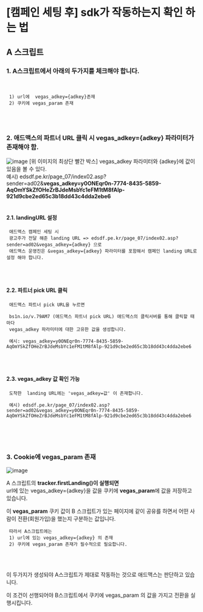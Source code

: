 # [캠페인 세팅 후] sdk가 작동하는지 확인 하는 법


## A 스크립트

### 1. A스크립트에서 아래의 두가지를 체크해야 합니다.
<br>

     1) url에  vegas_adkey={adkey}존재 
     2) 쿠키에 vegas_param 존재 
<br><br>


### 2. 애드맥스의 파트너 URL 클릭 시 vegas_adkey={adkey} 파라미터가 존재해야 함.



![image](https://user-images.githubusercontent.com/87693595/126424590-e02e7506-2d7f-4f8b-b83a-4c392490d3bd.png)
[위 이미지의 최상단 빨간 박스] vegas_adkey 파라미터와 {adkey}에 값이 있음을 볼 수 있다.<br>
예시) edsdf.pe.kr/page_07/index02.asp?sender=ad02&**vegas_adkey=y0ONEqr0n-7774-8435-5859-AqOmYSkZfOHeZrBJdeMsbYc1eFM1tM8fAlp-921d9cbe2ed65c3b18dd43c4dda2ebe6**
<br><br>



#### 2.1. landingURL 설정
     애드맥스 캠페인 세팅 시
     광고주가 전달 해준 landing URL => edsdf.pe.kr/page_07/index02.asp?sender=ad02&vegas_adkey={adkey} 으로
     애드맥스 운영진은 &vegas_adkey={adkey} 파라미터를 포함해서 캠페인 landing URL로 설정 해야 합니다.
<br><br>
 
 #### 2.2. 파트너 pick URL 클릭

     애드맥스 파트너 pick URL을 누르면

     bs1n.io/v.79AM7 (애드맥스 파트너 pick URL) 애드맥스의 클릭서버를 통해 클릭할 때마다
     vegas_adkey 파라미터에 대한 고유한 값을 생성합니다.

     예시: vegas_adkey=y0ONEqr0n-7774-8435-5859-AqOmYSkZfOHeZrBJdeMsbYc1eFM1tM8fAlp-921d9cbe2ed65c3b18dd43c4dda2ebe6
<br><br>

#### 2.3. vegas_adkey 값 확인 가능

     도착한  landing URL에는 'vegas_adkey=값' 이 존재합니다.

     예시) edsdf.pe.kr/page_07/index02.asp?sender=ad02&vegas_adkey=y0ONEqr0n-7774-8435-5859-AqOmYSkZfOHeZrBJdeMsbYc1eFM1tM8fAlp-921d9cbe2ed65c3b18dd43c4dda2ebe6

<br><br><br>
 
 
 
 
 
### 3. Cookie에 vegas_param 존재
![image](https://user-images.githubusercontent.com/87693595/126424676-27ca0af0-f54f-41ac-9d72-5b2893754d91.png)

A 스크립트의 **tracker.firstLanding()이 실행되면** <br>
url에 있는 vegas_adkey={adkey}을 값을 쿠키에 **vegas_param**에 값을 저장하고 있습니다.

이 **vegas_param** 쿠키 값이 B 스크립트가 있는 페이지에 같이 공유를 하면서 어떤 사람이 전환(회원가입)을 했는지 구분하는 값입니다. 

     따라서 A스크립트에는
     1) url에 있는 vegas_adkey={adkey} 의 존재
     2) 쿠키에 vegas_param 존재가 필수적으로 필요합니다.
<br><br>
 

이 두가지가 생성되야 A스크립트가 제대로 작동하는 것으로 애드맥스는 판단하고 있습니다.

이 조건이 선행되어야 B스크립트에서 쿠키에 vegas_param 의 값을 가지고 전환을 실행시킵니다.
<br><br><br><br>
